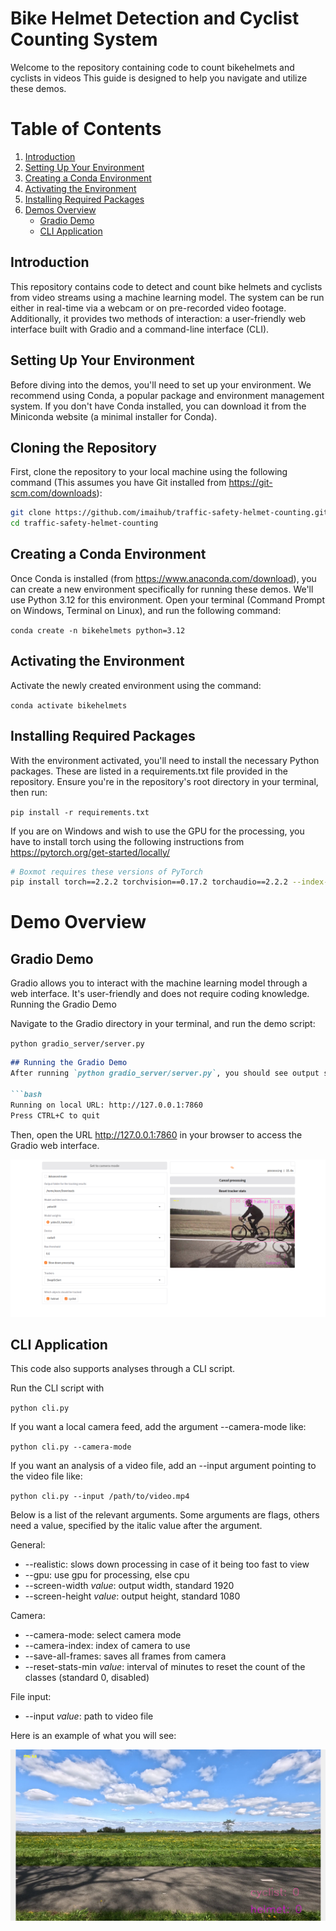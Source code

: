 # Bike Helmet Detection and Cyclist Counting System

Welcome to the repository containing code to count bikehelmets and cyclists in videos This guide is designed to help you navigate and utilize these demos.

# Table of Contents
1. [Introduction](#introduction)
2. [Setting Up Your Environment](#setting-up-your-environment)
3. [Creating a Conda Environment](#creating-a-conda-environment)
4. [Activating the Environment](#activating-the-environment)
5. [Installing Required Packages](#installing-required-packages)
6. [Demos Overview](#demos-overview)
   - [Gradio Demo](#gradio-demo)
   - [CLI Application](#cli-application)

## Introduction

This repository contains code to detect and count bike helmets and cyclists from video streams using a machine learning model. The system can be run either in real-time via a webcam or on pre-recorded video footage. Additionally, it provides two methods of interaction: a user-friendly web interface built with Gradio and a command-line interface (CLI).

## Setting Up Your Environment

Before diving into the demos, you'll need to set up your environment. We recommend using Conda, a popular package and environment management system. 
If you don't have Conda installed, you can download it from the Miniconda website (a minimal installer for Conda).

## Cloning the Repository

First, clone the repository to your local machine using the following command (This assumes you have Git installed from https://git-scm.com/downloads):

```bash
git clone https://github.com/imaihub/traffic-safety-helmet-counting.git
cd traffic-safety-helmet-counting
```

## Creating a Conda Environment

Once Conda  is installed (from https://www.anaconda.com/download), you can create a new environment specifically for running these demos. We'll use Python 3.12 for this environment.
Open your terminal (Command Prompt on Windows, Terminal on Linux), and run the following command:

``conda create -n bikehelmets python=3.12``

## Activating the Environment

Activate the newly created environment using the command:

``conda activate bikehelmets``

## Installing Required Packages

With the environment activated, you'll need to install the necessary Python packages. These are listed in a requirements.txt file provided in the repository. 
Ensure you're in the repository's root directory in your terminal, then run:

``pip install -r requirements.txt``

If you are on Windows and wish to use the GPU for the processing, you have to install torch using the following instructions from https://pytorch.org/get-started/locally/

```bash
# Boxmot requires these versions of PyTorch
pip install torch==2.2.2 torchvision==0.17.2 torchaudio==2.2.2 --index-url https://download.pytorch.org/whl/cu121
```

# Demo Overview

## Gradio Demo

Gradio allows you to interact with the machine learning model through a web interface. It's user-friendly and does not require coding knowledge.
Running the Gradio Demo

Navigate to the Gradio directory in your terminal, and run the demo script:

``python gradio_server/server.py``

```markdown
## Running the Gradio Demo
After running `python gradio_server/server.py`, you should see output similar to the following in your terminal:

```bash
Running on local URL: http://127.0.0.1:7860
Press CTRL+C to quit
```

Then, open the URL http://127.0.0.1:7860 in your browser to access the Gradio web interface.

![assets/GUI.png](assets/GUI.png)

## CLI Application

This code also supports analyses through a CLI script. 

Run the CLI script with 

``python cli.py``

If you want a local camera feed, add the argument --camera-mode like:

``python cli.py --camera-mode``

If you want an analysis of a video file, add an --input argument pointing to the video file like:

``python cli.py --input /path/to/video.mp4``

Below is a list of the relevant arguments. Some arguments are flags, others need a value, specified by the italic value after the argument.

General:
- --realistic: slows down processing in case of it being too fast to view
- --gpu: use gpu for processing, else cpu
- --screen-width *value*: output width, standard 1920
- --screen-height *value*: output height, standard 1080

Camera:
- --camera-mode: select camera mode
- --camera-index: index of camera to use
- --save-all-frames: saves all frames from camera
- --reset-stats-min *value*: interval of minutes to reset the count of the classes (standard 0, disabled)

File input:
- --input *value*: path to video file



Here is an example of what you will see:

![assets/UI.png](assets/UI.png)